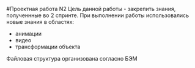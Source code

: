 #Проектная работа N2
Цель данной работы - закрепить знания, полученнные во 2 спринте.
При выполнении работы использовались новые знания в областях:
* анимации
* видео
* трансформации объекта

Файловая структура организована согласно БЭМ

